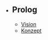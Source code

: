 - ## Prolog
    - [Vision](/{{route}}/{{version}}/vision)
    - [Konzept](/{{route}}/{{version}}/concept)
    

